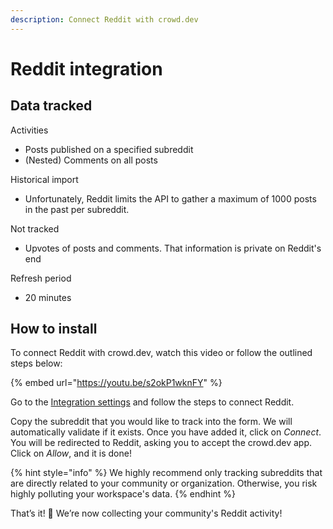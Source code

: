 ```yaml
---
description: Connect Reddit with crowd.dev
---
```


# Reddit integration

## Data tracked

Activities

* Posts published on a specified subreddit
* (Nested) Comments on all posts

Historical import

* Unfortunately, Reddit limits the API to gather a maximum of 1000 posts in the past per subreddit.

Not tracked

* Upvotes of posts and comments. That information is private on Reddit's end

Refresh period

* 20 minutes

## How to install

To connect Reddit with crowd.dev, watch this video or follow the outlined steps below:&#x20;

{% embed url="https://youtu.be/s2okP1wknFY" %}

Go to the [Integration settings](https://app.crowd.dev/integrations) and follow the steps to connect Reddit.

Copy the subreddit that you would like to track into the form. We will automatically validate if it exists. Once you have added it, click on _Connect_. You will be redirected to Reddit, asking you to accept the crowd.dev app. Click on _Allow_, and it is done!

{% hint style="info" %}
We highly recommend only tracking subreddits that are directly related to your community or organization. Otherwise, you risk highly polluting your workspace's data.
{% endhint %}

That’s it! 🎉 We’re now collecting your community's Reddit activity!
